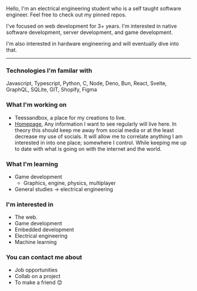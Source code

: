 Hello, I'm an electrical engineering student who is a self taught software engineer. Feel free to check out my pinned repos.

I've focused on web development for 3+ years. I'm interested in native software development, server development, and game development.

I'm also interested in hardware engineering and will eventually dive into that.

---

### Technologies I'm familar with
Javascript, Typescript, Python, C, Node, Deno, Bun, React, Svelte, GraphQL, SQLite, GIT, Shopify, Figma

### What I'm working on
- Teessandbox, a place for my creations to live.
- [Homepage](https://github.com/tristanmyers/homepage-svelte), Any information I want to see regularly will live here. In theory this should keep
me away from social media or at the least decrease my use of socials. It will allow me to correlate
anything I am interested in into one place; somewhere I control. While keeping me up to date with
what is going on with the internet and the world.

### What I'm learning
- Game development
  - Graphics, engine, physics, multiplayer
- General studies -> electrical engineering 

### I'm interested in
- The web.
- Game development
- Embedded development
- Electrical engineering
- Machine learning

### You can contact me about
- Job opportunities
- Collab on a project
- To make a friend 😊
